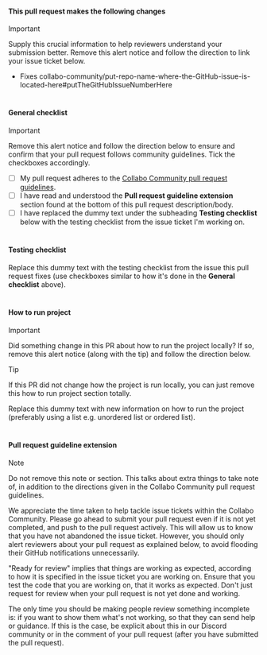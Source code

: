 #### This pull request makes the following changes

> [!IMPORTANT]  
> Supply this crucial information to help reviewers understand your submission better. Remove this alert notice and follow the direction to link your issue ticket below.

* Fixes collabo-community/put-repo-name-where-the-GitHub-issue-is-located-here#putTheGitHubIssueNumberHere

#

#### General checklist

> [!IMPORTANT]  
> Remove this alert notice and follow the direction below to ensure and confirm that your pull request follows community guidelines. Tick the checkboxes accordingly.

- [ ] My pull request adheres to the [Collabo Community pull request guidelines](https://docs.collabocommunity.com/pull-request-guidelines).
- [ ] I have read and understood the **Pull request guideline extension** section found at the bottom of this pull request description/body.
- [ ] I have replaced the dummy text under the subheading **Testing checklist** below with the testing checklist from the issue ticket I'm working on.

#

#### Testing checklist

Replace this dummy text with the testing checklist from the issue this pull request fixes (use checkboxes similar to how it's done in the **General checklist** above).

#

#### How to run project

> [!IMPORTANT]  
> Did something change in this PR about how to run the project locally? If so, remove this alert notice (along with the tip) and follow the direction below. 

> [!TIP]  
> If this PR did not change how the project is run locally, you can just remove this how to run project section totally.

Replace this dummy text with new information on how to run the project (preferably using a list e.g. unordered list or ordered list).

#

#### Pull request guideline extension

> [!NOTE]  
> Do not remove this note or section. This talks about extra things to take note of, in addition to the directions given in the Collabo Community pull request guidelines.

We appreciate the time taken to help tackle issue tickets within the Collabo Community. Please go ahead to submit your pull request even if it is not yet completed, and push to the pull request actively. This will allow us to know that you have not abandoned the issue ticket. However, you should only alert reviewers about your pull request as explained below, to avoid flooding their GitHub notifications unnecessarily.

"Ready for review" implies that things are working as expected, according to how it is specified in the issue ticket you are working on. Ensure that you test the code that you are working on, that it works as expected. Don't just request for review when your pull request is not yet done and working.

The only time you should be making people review something incomplete is: if you want to show them what's not working, so that they can send help or guidance. If this is the case, be explicit about this in our Discord community or in the comment of your pull request (after you have submitted the pull request).
